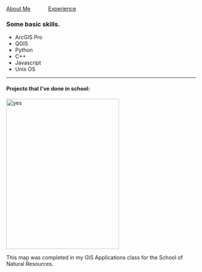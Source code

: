 
<!DOCTYPE html>
<html>
  
<p><a href="./AboutMax.md">About Me</a> &nbsp; &nbsp; &nbsp; &nbsp; &nbsp; &nbsp;<a href="./Experience.md">Experience</a></p>
<head>
<h3>Some basic skills.</h3>
</head>
<body>
  
<ul>
<li>ArcGIS Pro</li>
<li>QGIS</li>
<li>Python</li> 
<li>C++</li>
<li>Javascript</li>
<li>Unix OS</li>
</ul>

<hr>
<h4>Projects that I've done in school:</h4>
<img src="https://github.com/max1sing/max1sing/blob/main/landcover.png?raw=true" alt="yes" width="300" height="400">
<p>This map was completed in my GIS Applications class for the School of Natural Resources.</p>
</body>
  
 
